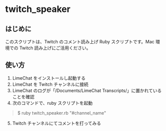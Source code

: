 # twitch_speaker

## はじめに
このスクリプトは、Twitch のコメント読み上げ Ruby スクリプトです。Mac 環境での Twitch 読み上げにご活用ください。

## 使い方
1. LimeChat をインストールし起動する
2. LimeChat を Twitch チャンネルに接続
3. LimeChat のログが「/Documents/LimeChat Transcripts/」に置かれていることを確認
4. 次のコマンドで、ruby スクリプトを起動
> $ ruby twitch_speaker.rb "#channel_name"
5. Twitch チャンネルにてコメントを打ってみる

